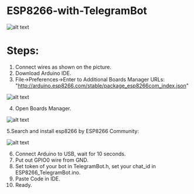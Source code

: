 # ESP8266-with-TelegramBot
![alt text](https://www.elec-cafe.com/wp-content/uploads/2015/09/ESP8266-ESP-01-Firmware-Update_Elec-Cafe.png)

# Steps:
1. Connect wires as shown on the picture.
2. Download Arduino IDE.
3. File->Preferences->Enter to Additional Boards Manager URLs: "http://arduino.esp8266.com/stable/package_esp8266com_index.json"

![alt text](https://cdn.sparkfun.com/assets/learn_tutorials/3/6/5/arduino-board-manager-link.png)

4. Open Boards Manager.

![alt text](https://cdn.sparkfun.com/assets/learn_tutorials/3/7/9/arduino_board_manager.png)

5.Search and install esp8266 by ESP8266 Community:

![alt text](https://cdn.sparkfun.com/assets/learn_tutorials/3/6/5/arduino-board-install.png)

6. Connect Arduino to USB, wait for 10 seconds.
7. Put out GPIO0 wire from GND.
8. Set token of your bot in TelegramBot.h, set your chat_id in ESP8266_TelegramBot.ino.
9. Paste Code in IDE.
10. Ready.

